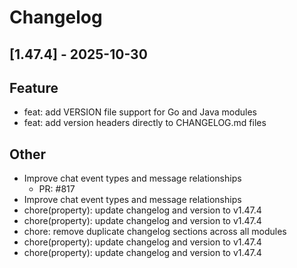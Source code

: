 # Changelog

## [1.47.4] - 2025-10-30

## Feature

- feat: add VERSION file support for Go and Java modules
- feat: add version headers directly to CHANGELOG.md files

## Other

- Improve chat event types and message relationships
   - PR: #817
- Improve chat event types and message relationships
- chore(property): update changelog and version to v1.47.4
- chore(property): update changelog and version to v1.47.4
- chore: remove duplicate changelog sections across all modules
- chore(property): update changelog and version to v1.47.4
- chore(property): update changelog and version to v1.47.4

